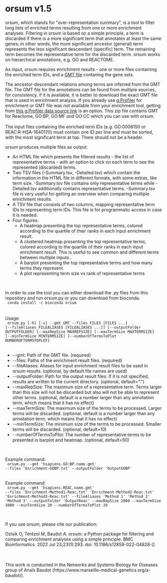 # orsum v1.5
orsum, which stands for "over-representation summary", is a tool to filter long lists of enriched terms resulting from one or more enrichment analyses. Filtering in orsum is based on a simple
principle, a term is discarded if there is a more significant term that annotates at least the same genes; in other words, the more significant ancestor (general) term represents the less significant descendant (specific) term. The remaining term becomes the representative term for the discarded term. orsum works on hierarchical annotations, e.g. GO and REACTOME.<br>

As input, orsum requires enrichment results - one or more files containing the enriched term IDs, and a <a href=https://software.broadinstitute.org/cancer/software/gsea/wiki/index.php/Data_formats#GMT:_Gene_Matrix_Transposed_file_format_.28.2A.gmt.29>GMT file</a> contaning the gene sets.<br>

The ancestor-descendant relations among terms are inferred from the GMT file. The GMT file for the annotations can be found from multiple sources, for consistency, if it is available, it is better to download the exact GMT file that is used in enrichment analysis. If you already use <a href=https://biit.cs.ut.ee/gprofiler/gost>g:Profiler</a> for enrichment or GMT file was not available from your enrichment tool, getting from <a href=https://biit.cs.ut.ee/gprofiler/static/gprofiler_hsapiens.name.zip>this g:Profiler data source link</a> is an option. This zip file contains GMT for Reactome, GO:BP, GO:MF and GO:CC which you can use with orsum.<br><br>
The input files containing the enriched term IDs (e.g. GO:0008150 or REAC:R-HSA-1640170) must contain one ID per line and must be sorted, with the most significant term at top. There should not be a header.<br>

orsum produces multiple files as output:<br>
<ul>
	<li> An HTML file which presents the filtered results - the list of representative terms - with an option to click on each term to see the represented (discarded) terms.
	<li> Two TSV files (-Summary.tsv, -Detailed.tsv) which contain the information in the HTML file in different formats, with some extras, like term size. -Summary.tsv file contains only representative terms while -Detailed.tsv additionally contains representative terms. -Summary.tsv file is very useful for getting an overview when comparing multiple enrichment results.
	<li> A TSV file that consists of two columns, mapping representative term IDs to representing term IDs. This file is for programmatic access in case it is needed.
	<li> Four figures:<br>
		<ul>
			<li> A heatmap presenting the top representative terms, colored according to the quartile of their ranks in each input enrichment result.
			<li> A clustered heatmap presenting the top representative terms, colored according to the quartile of their ranks in each input enrichment result. This is useful to see common and different terms between multiple inputs.
			<li> A barplot presenting the top representative terms and how many terms they represent.	
			<li> A plot representing term size vs rank of representative terms <br>
		</ul>
</ul>
<br>

In order to use the tool you can either download the .py files from this repository and run orsum.py or you can download from bioconda.<br>
<code>
conda install -c bioconda orsum
</code><br>
<br>
<br>
Usage:
<br>
<code>
orsum.py [-h] [-v] --gmt GMT --files FILES [FILES ...]
                [--fileAliases FILEALIASES [FILEALIASES ...]]
                [--outputFolder OUTPUTFOLDER] [--maxRepSize MAXREPSIZE]
                [--maxTermSize MAXTERMSIZE] [--minTermSize MINTERMSIZE]
                [--numberOfTermsToPlot NUMBEROFTERMSTOPLOT]
</code>
<br>
<ul>
<li>--gmt: Path of the GMT file. (required)
<li>--files: Paths of the enrichment result files. (required)
<li>--fileAliases: Aliases for input enrichment result files to be used in orsum results. (optional, by default file names are used)
<li>--outputFolder: Path for the output result files. If it is not specified, results are written to the current directory. (optional, default=".")
<li>--maxRepSize: The maximum size of a representative term. Terms larger than this size will not be discarded but also will not be able to represent other terms. (optional, default is a number larger than any annotation term, which means that it has no effect)
<li>--maxTermSize: The maximum size of the terms to be processed. Larger terms will be discarded. (optional, default is a number larger than any annotation term, which means that it has no effect)
<li>--minTermSize: The minimum size of the terms to be processed. Smaller terms will be discarded. (optional, default=10)
<li>--numberOfTermsToPlot: The number of representative terms to be presented in barplot and heatmap. (optional, default=50)
</ul>
<br>

Example command:<br>
<code>
orsum.py --gmt 'hsapiens.GO:BP.name.gmt' --files 'Enrichment-GOBP.txt' --outputFolder 'OutputGOBP'
</code><br>


Example command:<br>
<code>
orsum.py --gmt 'hsapiens.REAC.name.gmt' --files 'Enrichment-Method1-Reac.txt' 'Enrichment-Method2-Reac.txt' 'Enrichment-Method3-Reac.txt' --fileAliases 'Method 1' 'Method 2' 'Method 3' --outputFolder 'OutputReac' --maxRepSize 2000 --maxTermSize 3000 --minTermSize 20 --numberOfTermsToPlot 20
</code><br>

<br>

If you use orsum, please cite our publication:

Ozisik O, Térézol M, Baudot A. orsum: a Python package for filtering and comparing enrichment analyses using a simple principle. BMC Bioinformatics. 2022 Jul 23;23(1):293. doi: 10.1186/s12859-022-04828-2.

<br>
<br>
This work is conducted in the Networks and Systems Biology for Diseases group of Anaïs Baudot (https://www.marseille-medical-genetics.org/a-baudot/).
